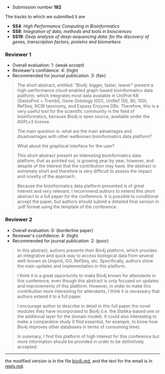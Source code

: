 - Submission number **182**

The tracks to which we submitted it are

- **SS4**: _High Performance Computing in Bioinformatics_
- **SS8**: _Integration of data, methods and tools in biosciences_
- **SS19**: _Deep analysis of deep-sequencing data: for the discovery of genes, transcription factors, proteins and biomarkers_

### Reviewer 1

- Overall evaluation: 1: (weak accept)
- Reviewer's confidence:  4: (high)
- Recommended for journal publication:  3: (fair)

> The short abstract, entitled: “Bio4j: bigger, faster, leaner” present a high-performance cloud-enabled graph-based bioinformatics data platform, which integrates most data available in UniProt KB (SwissProt + Trembl), Gene Ontology (GO), UniRef (50, 90, 100), RefSeq, NCBI taxonomy, and Expasy Enzyme DBs. Therefore, this is a very useful tool for the scientific community in the field of bioinformatics, because Bio4j is open source, available under the AGPLv3 license.
> 
> The main question is: what are the main advantages and disadvantages with other wellknown bioinformatics data platform?
> 
> What about the graphical interface for the user?
> 
> This short abstract present an interesting bioinformatics data platform, that as pointed out, is growing year by year, however, and despite of the interest that the contribution may have, the abstract is extremely short and therefore is very difficult to assess the impact and novelty of the approach. 
> 
> Because the bioinformatics data platform presented is of great interest and very relevant, I recommend authors to extend this short abstract to a full paper for the conference. It is possible to conditional accept the paper, but authors should submit a detailed final version in .pdf format using the template of the conference.

### Reviewer 2

- Overall evaluation: 0: (borderline paper)
- Reviewer's confidence:  4: (high)
- Recommended for journal publication:  2: (poor)

> In this abstract, authors presents their Bio4j platform, which provides an integrative and quick way to access biological data from several well-known as Uniprot, GO, RefSeq, etc. Specifically, authors show the main updates and implementation in this platform.
> 
> I think it is a great opportunity to make Bio4j known for attendants in this conference, even though this abstract is only focused on updates and improvements of this platform. However, in order to make this contribution more interesting for attendants, I think it is necessary that authors extend it to a full paper.
> 
> I encourage author to describe in detail in this full paper the novel modules they have incorporated to Bio4j (i.e. the Statika-based one or the additional layer for the domain model). It could also interesting to make a comparative study (I find essential, for example, to know how Bio4j improves other databases in terms of consuming time).
> 
> In summary, I find this platform of high interest for this conference but more information should be provided in order to be definitively accepted.

----

the modified version is in the file [bio4j.md](bio4j.md), and the text for the email is in [reply.md](reply.md).
